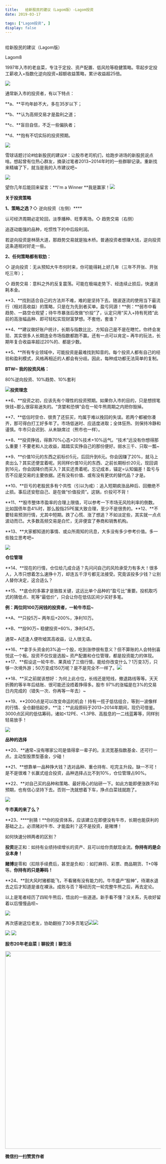 ```yaml
---
title:   给新股民的建议（Lagom版）-Lagom投资
date: 2019-03-17

tags: ["Lagom投资", ]
display: false
---
```



## 



给新股民的建议（Lagom版）




Lagom8




1997年入市的老韭菜，专注于定投、资产配置、低风险等稳健策略。零起步定投工薪收入+指数化逆向投资+超额收益策略，累计收益超25倍。


<img src="https://mmbiz.qpic.cn/mmbiz_png/ZB4WjgjLjJW3KtDibicU3BB1HNQ9lDS2M5oGRnchkNPRzYsc0Ua6CIu7rZH3vAficcBEPYHU9ZTPqkic1sicT8CaxQQ/640?wx_fmt=png" data-type="png" class="" data-ratio="0.05776173285198556" data-w="554"/>

通常新入市的投资者，有以下特点：

**a、**平均年龄不大，多在35岁以下；

**b、**认为高频交易才是盈利之道；

**c、**盲目自信，不乏一些偏执者；

**d、**抱有不切实际的投资预期。

<img class="" data-copyright="0" data-ratio="1.1811023622047243" src="https://mmbiz.qpic.cn/mmbiz_gif/ZB4WjgjLjJWa61RJFDa2xaYwsvu4LsorMJP3TD2sVuceHy0KC5kfcfNfhCE2tbCwCtbvfcQLuv20gcGdicKgb3g/640?wx_fmt=gif" data-type="gif" data-w="254" style=""/>



雪球话题讨论#给新股民的建议#：让股市老司机们，给跑步进场的新股民说点啥。想起曾有位热心群友，摘录过笔者2013~2014年时的一些群聊记录。重新找来精编了下，就当是我的入市建议吧~



<img class="" data-copyright="0" data-ratio="0.44884488448844884" data-s="300,640" src="https://mmbiz.qpic.cn/mmbiz_png/ZB4WjgjLjJWa61RJFDa2xaYwsvu4LsoruTMExnwTReNIibAtnahHtuczs5o4DIMibNnEUw5E3WFb3VBC535F4gtA/640?wx_fmt=png" data-type="png" data-w="303" style=""/>

望你几年后能回来留言：**I'm a Winner&nbsp;**我是赢家！<img src="https://mmbiz.qpic.cn/mmbiz_png/ZB4WjgjLjJW3KtDibicU3BB1HNQ9lDS2M5oGRnchkNPRzYsc0Ua6CIu7rZH3vAficcBEPYHU9ZTPqkic1sicT8CaxQQ/640?wx_fmt=png" data-type="png" class="" data-ratio="0.05776173285198556" data-w="554" style="white-space: normal;"/>

**关于投资策略**



**1、策略之选？**◇ 逆向投资（左侧）****

认可经济周期必定轮回，淡季播种、旺季离场。◇ 趋势交易（右侧）

追逐动能强的品种，吃惯性下的中后段利润。



若逆向投资是林荫大道，那趋势交易就是独木桥。普通投资者想赚大钱，逆向投资这条道相对好走一些。



**2、任何策略都有软肋：**

◇ 逆向投资：无从预知大牛市何时来，你可能得耗上好几年（三年不开张、开张吃三年）；

◇ 趋势交易：意料之外的反复震荡。可能在极端走势下、经连续止损后，快速消耗本金。



**3、**找到适合自己的方法并不难，难的是坚持下去。随波逐流的使用当下最流行（相对高收益）的策略，只是在为先到者买单。盈亏同源！**例：**弱市中看趋势、一路空仓观望；待牛市暴涨后改做“价投”了，认定只用“买入+持有死捂”此前的高涨幅品种、即可轻松实现财富梦想。不套他，套谁？



**4、**建议做好账户统计，长期与指数比比、方知自己是不是在瞎忙。你终会发现、其实很多人长期连全市场指数都跑不赢。还有一点可以肯定~ 再牛的玩法，长期年复合收益率超过20%的、都是少数。

**5、**所有专业领域中，可能投资是最难找到知音的。每个投资人都有自己的经验和盈利模式，风格再相近的人都会有分歧。因此，每种成功都无法简单的复制。



**BTW~ 我的投资风格：**

80%逆向投资、10%趋势、10%套利



<img src="https://mmbiz.qpic.cn/mmbiz_png/ZB4WjgjLjJW3KtDibicU3BB1HNQ9lDS2M5oGRnchkNPRzYsc0Ua6CIu7rZH3vAficcBEPYHU9ZTPqkic1sicT8CaxQQ/640?wx_fmt=png" data-type="png" class="" data-ratio="0.05776173285198556" data-w="554" style="white-space: normal;"/>**投资理念**

**6、**投资之初，应该先有个理性的投资预期。如果你入市的目的，只是想捞笔快钱~那么很容易迷失的。“贪婪和恐惧”会在一轮牛熊周期之内把你毁掉。

**7、**低估时空仓、很贵了还狂买，均属于难以挽回的失误。若两个都被你凑齐，那可得白打工好多年了。市场低迷时、应适度进取；全体狂热、则保持冷静和谨慎。牛市只会迟到、从未缺席过（熊市也一样）。



**8、**投资挣钱，得靠70%心态+20%技术+10%运气。“技术”远没有你想得那么重要！不要老和人比收益，踏踏实实挣自己的那份便好。弱水三千、只取一瓢~



**9、**价值10元的东西之前标价5元，后回升到6元。你会因赚了20%，就马上卖出么？其实还便宜着呢。另同样价值10元的东西、之前长期标价20元，现回调到16元，你会因降价而买入？其实还贵着呢。忘记成本，锚定=认知偏差！盈亏与否不应是交易的主要依据。还有没有价值、或有没有更优的替代品？才是。



**10、**巨亏的老股民多有个共性（引以为戒）：追入短期疯涨品种后、回撤绝不止损。事后还安慰自己、是在做“价值投资”。这锅，价投可不背！

**11、**股市整体市盈率的合理上限值，可以参考一下市场无风险利率的倒数。比如国债年息4%时，那么股指25PE属大致合理，至少不是很贵的。**12、**不要轻易预测行情，尤其中短期。跌了心慌、涨了想追？不如淡定些，其实就一点点波动而已。大多数高频交易是白忙，无非便宜了券商和销售机构。

**13、**大家都知道的事情、或众所周知的讯息，大多没有多少参考价值。多一些独立思考吧~



<img src="https://mmbiz.qpic.cn/mmbiz_png/ZB4WjgjLjJW3KtDibicU3BB1HNQ9lDS2M5oGRnchkNPRzYsc0Ua6CIu7rZH3vAficcBEPYHU9ZTPqkic1sicT8CaxQQ/640?wx_fmt=png" data-type="png" class="" data-ratio="0.05776173285198556" data-w="554" style="text-align: center;white-space: normal;"/>



**仓位管理**



**14、**现在的行情，仓位给几成合适？先问问自己的风险承受力有多大！很多人，入市只想着怎么速挣十万，却连五千浮亏都无法接受。究竟该投多少钱？让别人替你决定，这合适么？



**15、**底仓的多寡才是致胜关键，这远比单个品种的“盈亏比”重要。投机取巧式的猜低点、死等“最低价”，只会让你在低估区间少买好多笔。



**例：两位同100万闲钱的投资者，一轮牛市后~**

**A、**只投5万~ 两年后+200%，净利10万。

**B、**投90万~ 稳健投资+60%，净利54万。

通常~ A还逢人便吹嘘其高收益，让人很无语。

**16、**拿手头资金的3%追一个股，吃到涨停很有意义？但不算账的人会特别喜悦这一个板。投资不仅仅是选股~ 资产配置和仓位管理，都是投资能力的体现。**17、**假设这一轮牛市、果真给了三倍行情，能给你改变什么？1万变3万，只够一次境外游；50万变成150万呢？是不是完全不一样了。<img class="icon_emotion_single icon_emoji_wx_2" src="https://mp.weixin.qq.com/mpres/zh_CN/htmledition/comm_htmledition/images/pic/common/pic_blank.gif" style="color: rgb(141, 141, 141);font-size: 14px;text-align: left;white-space: normal;background-color: rgb(255, 255, 255);" data-ratio="1" data-w="1"/>

**18、**买之前就该想好：为何上此仓位，长线还是短线，撤退路线等等。天天折腾的等半年后结账、很可能还没捂着挣得多。股市 97%的涨幅是在3%的交易日内完成的（错失一次、你再等一年去）~



**19、**2000点是可以改变命运的机会！持有一揽子低估组合，等到一波像样的行情、全仓翻倍起步。**注：**此段原码于2013~2014年期间，现仍可借鉴。3000点区间的低估筹码，诸如&lt;12PE、&lt;1.3PB、高股息的一二线蓝筹等，同样别轻易放手！

<img src="https://mmbiz.qpic.cn/mmbiz_png/ZB4WjgjLjJW3KtDibicU3BB1HNQ9lDS2M5oGRnchkNPRzYsc0Ua6CIu7rZH3vAficcBEPYHU9ZTPqkic1sicT8CaxQQ/640?wx_fmt=png" data-type="png" class="" data-ratio="0.05776173285198556" data-w="554" style="white-space: normal;"/>



**品种的选择**

**20、**通常~没有哪家公司是值得拿一辈子的。主流宽基指数基金、还可行一点。主动型股票型基金，少碰！



**21、**想靠单一品种挣大钱？选对品种、重仓持有、吃完主升段。缺一不可！是不是很难？长赢式组合投资，品种选择占比不到10%，仓位管理占90%。



**22、**对自己买的品种和策略、最好用心的钻研一下。如此方能即便涨跌不如预期，也有信心坚持下去。否则一洗就想着下车，挣点白菜钱就跑了。

<img src="https://mmbiz.qpic.cn/mmbiz_png/ZB4WjgjLjJW3KtDibicU3BB1HNQ9lDS2M5oGRnchkNPRzYsc0Ua6CIu7rZH3vAficcBEPYHU9ZTPqkic1sicT8CaxQQ/640?wx_fmt=png" data-type="png" class="" data-ratio="0.05776173285198556" data-w="554" style="white-space: normal;"/>



**牛市真的来了么？**



**23、****别猜！**你的投资体系，应该建立在即便没有牛市，长期也能获利的基础之上。必须赌对牛市、才能盈利？这不是投资，是赌博！



如何快速分辨两者的区别？

**投资**是正和：如持有业绩持续增长的资产、且可以给你贡献现金流。**你持有的是企业本身！**



**赌博**是零和（扣除手续费后，甚至是负和）：如打麻将、彩票、商品期货、T+0等等。**你持有的只是筹码！**



**24、**刮大风时猪都能飞，不看猪有没有能力的。牛市盛产“股神”，待潮水退去之后才知道是谁在裸泳。成败与否？等经历完一轮完整牛熊之后，再去定论。



以上是笔者经历了四轮牛熊后，悟出的一些道道。新手看不懂？没关系，先收好留着以后慢慢品呗~

<img class="" data-copyright="0" data-ratio="3.709090909090909" data-s="300,640" src="https://mmbiz.qpic.cn/mmbiz_jpg/ZB4WjgjLjJWa61RJFDa2xaYwsvu4LsorS5nxppMRsKHtLGaIQ0scST73txJ5O5FGg0Ks4c1fPLe6QYyBGs5CsA/640?wx_fmt=jpeg" data-type="jpeg" data-w="440" style=""/>

再次感谢这位老友，协助翻拍了30多页笔记<img class="icon_emotion_single icon_smiley_63" src="https://mp.weixin.qq.com/mpres/zh_CN/htmledition/comm_htmledition/images/pic/common/pic_blank.gif" data-ratio="1" data-w="1" style="color: rgb(154, 154, 154);font-size: 14px;text-align: start;background-color: rgb(255, 255, 255);"/><img class="icon_emotion_single icon_smiley_83" src="https://mp.weixin.qq.com/mpres/zh_CN/htmledition/comm_htmledition/images/pic/common/pic_blank.gif" data-ratio="1" data-w="1" style="color: rgb(53, 53, 53);font-size: 14px;text-align: start;background-color: rgb(255, 255, 255);"/>

<img class="" data-copyright="0" data-ratio="0.1689497716894977" data-s="300,640" src="https://mmbiz.qpic.cn/mmbiz_png/ZB4WjgjLjJWa61RJFDa2xaYwsvu4LsoriaqWWaNEp0cZc7fFJzN2DV6bsDeYBulgFaK3zUOjagkRHGjjflv4xTg/640?wx_fmt=png" data-type="png" data-w="438" style=""/>



<img src="https://mmbiz.qpic.cn/mmbiz_png/ZB4WjgjLjJW3KtDibicU3BB1HNQ9lDS2M5oGRnchkNPRzYsc0Ua6CIu7rZH3vAficcBEPYHU9ZTPqkic1sicT8CaxQQ/640?wx_fmt=png" data-type="png" class="" data-ratio="0.05776173285198556" data-w="554"/>

**股市20年老韭菜丨聊投资丨聊生活**

<img data-ratio="0.390625" data-type="png" data-w="640" data-s="300,640" data-copyright="0" class="" src="https://mmbiz.qpic.cn/mmbiz_png/ZB4WjgjLjJW3KtDibicU3BB1HNQ9lDS2M5AHEoeiaz0dQ4NfIRjBMuXvyJn8dXWm7ftklb0xqheiaMia0zbkyMJiaKzA/640?wx_fmt=png" style="box-sizing: border-box !important;word-wrap: break-word !important;visibility: visible !important;width: 640px !important;"/>


**微信扫一扫赞赏作者**
